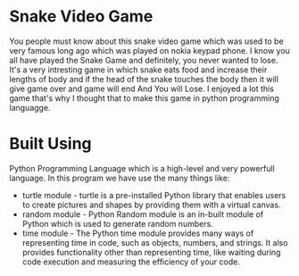 # Snake Video Game
You people must know about this snake video game which was used to be very famous long ago which was played on nokia keypad phone. 
I know you all have played the Snake Game and definitely, you never wanted to lose.
It's a very intresting game in which snake eats food and increase their lengths of body and if the head of the snake touches the body then
it will give game over and game will end And You will Lose.
I enjoyed a lot this game that's why I thought that to make this game in python programming languagge.  
# Built Using
Python Programming Language which is a high-level and very powerfull language.
In this program we have use the many things like: 
* turtle module - turtle is a pre-installed Python library that enables users to create pictures and shapes by providing them with a virtual canvas.
* random module - Python Random module is an in-built module of Python which is used to generate random numbers.
* time module - The Python time module provides many ways of representing time in code, such as objects, numbers, and strings. It also provides functionality other than representing time, like waiting during code execution and measuring the efficiency of your code.

